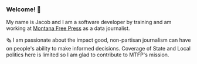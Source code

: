 ### Welcome! 👋

My name is Jacob and I am a software developer by training and am working at [Montana Free Press](https://montanafreepress.org/) as a data journalist. 

🗞️ I am passionate about the impact good, non-partisan journalism can have on people's ability to make informed decisions. Coverage of State and Local politics here is limited so I am glad to contribute to MTFP's mission. 
<!--
**jolness1/jolness1** is a ✨ _special_ ✨ repository because its `README.md` (this file) appears on your GitHub profile.

Here are some ideas to get you started:

- 🔭 I’m currently working on ...
- 🌱 I’m currently learning ...
- 👯 I’m looking to collaborate on ...
- 🤔 I’m looking for help with ...
- 💬 Ask me about ...
- 📫 How to reach me: ...
- 😄 Pronouns: ...
- ⚡ Fun fact: ...
-->
